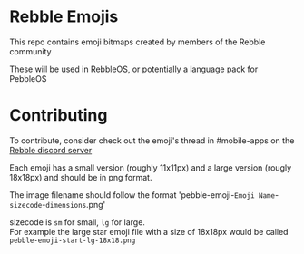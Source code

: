 # Rebble Emojis

This repo contains emoji bitmaps created by members of the Rebble community

These will be used in RebbleOS, or potentially a language pack for PebbleOS

# Contributing

To contribute, consider check out the emoji's thread in \#mobile-apps on the [Rebble discord server](https://rebble.io/discord)   

Each emoji has a small version (roughly 11x11px) and a large version (rougly 18x18px) and should be in png format.   

The image filename should follow the format 'pebble-emoji-`Emoji Name`-`sizecode`-`dimensions`.png'   

sizecode is `sm` for small, `lg` for large.   
For example the large star emoji file with a size of 18x18px would be called `pebble-emoji-start-lg-18x18.png`    

